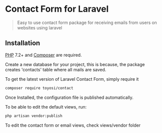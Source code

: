 # Contact Form for Laravel

> Easy to use contact form package for  receiving emails from users on websites using laravel

## Installation


[PHP](https://php.net) 7.2+ and [Composer](https://getcomposer.org) are required.

Create a new database for your project, this is because, the package creates 'contacts' table where all mails are saved.

To get the latest version of Laravel Contact Form, simply require it

```bash
composer require toyosi/contact
```

Once Installed, the configuration file is published automatically.

To be able to edit the default views, run:

```bash
php artisan vendor:publish
```

To edit the contact form or email views, check views/vendor folder
